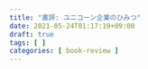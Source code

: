 ```yaml
---
title: "書評: ユニコーン企業のひみつ"
date: 2021-05-24T01:17:19+09:00
draft: true
tags: [ ]
categories: [ book-review ]
---
```





